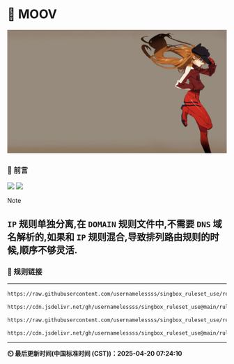 
# 🧸 MOOV
![](https://raw.githubusercontent.com/usernamelessss/picture-bed/main/images/202504042256831.jpg)
### 📣 前言
![](https://shields.io/badge/-移除重复规则-ff69b4) ![](https://shields.io/badge/-IP&nbsp;规则单独存放不与&nbsp;DOMAIN&nbsp;等混合-green)
> [!NOTE]
**`IP` 规则单独分离,在 `DOMAIN` 规则文件中,不需要 `DNS` 域名解析的,如果和 `IP` 规则混合,导致排列路由规则的时候,顺序不够灵活.**
---

###  🔗 规则链接
---

```url
https://raw.githubusercontent.com/usernamelessss/singbox_ruleset_use/refs/heads/main/rule/MOOV/MOOV_No_IP.json
```

```url
https://cdn.jsdelivr.net/gh/usernamelessss/singbox_ruleset_use@main/rule/MOOV/MOOV_No_IP.json
```

```url
https://raw.githubusercontent.com/usernamelessss/singbox_ruleset_use/refs/heads/main/rule/MOOV/MOOV_No_IP.srs
```

```url
https://cdn.jsdelivr.net/gh/usernamelessss/singbox_ruleset_use@main/rule/MOOV/MOOV_No_IP.srs
```

---
**⏲️ 最后更新时间(中国标准时间 (CST))：2025-04-20 07:24:10**